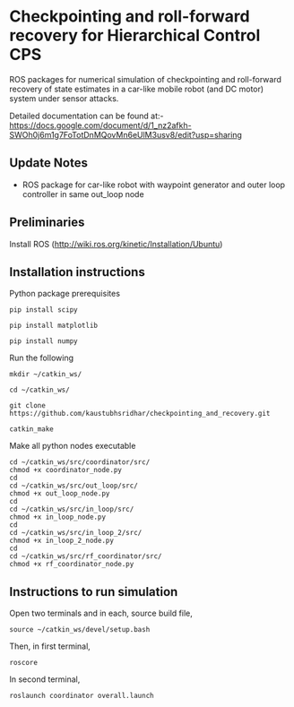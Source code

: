 # Checkpointing and roll-forward recovery for Hierarchical Control CPS
ROS packages for numerical simulation of checkpointing and roll-forward recovery of state estimates in a car-like mobile robot (and DC motor) system under sensor attacks.

Detailed documentation can be found at:- https://docs.google.com/document/d/1_nz2afkh-SWOh0j6m1g7FoTotDnMQovMn6eUlM3usv8/edit?usp=sharing

## Update Notes
* ROS package for car-like robot with waypoint generator and outer loop controller in same out_loop node

## Preliminaries
Install ROS (http://wiki.ros.org/kinetic/Installation/Ubuntu)

## Installation instructions
Python package prerequisites
```
pip install scipy
```
```
pip install matplotlib
```
```
pip install numpy
```
Run the following
```
mkdir ~/catkin_ws/
```
```
cd ~/catkin_ws/
```
```
git clone https://github.com/kaustubhsridhar/checkpointing_and_recovery.git
```
```
catkin_make
```
Make all python nodes executable
```
cd ~/catkin_ws/src/coordinator/src/
chmod +x coordinator_node.py
cd 
cd ~/catkin_ws/src/out_loop/src/
chmod +x out_loop_node.py
cd 
cd ~/catkin_ws/src/in_loop/src/
chmod +x in_loop_node.py
cd 
cd ~/catkin_ws/src/in_loop_2/src/
chmod +x in_loop_2_node.py
cd 
cd ~/catkin_ws/src/rf_coordinator/src/
chmod +x rf_coordinator_node.py
```
## Instructions to run simulation
Open two terminals and in each, source build file,

```
source ~/catkin_ws/devel/setup.bash
```
Then, in first terminal,
```
roscore
```
In second terminal,
```
roslaunch coordinator overall.launch
```

